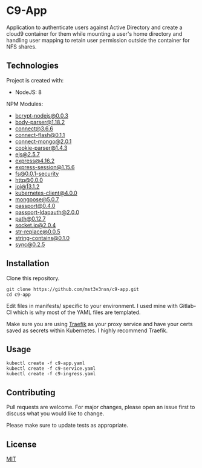 # C9-App

Application to authenticate users against Active Directory and create a cloud9 container for them while mounting a user's home directory and handling user mapping to retain user permission outside the container for NFS shares.

## Technologies
Project is created with:
* NodeJS: 8

NPM Modules:

* bcrypt-nodejs@0.0.3
* body-parser@1.18.2
* connect@3.6.6
* connect-flash@0.1.1
* connect-mongo@2.0.1
* cookie-parser@1.4.3
* ejs@2.5.7
* express@4.16.2
* express-session@1.15.6
* fs@0.0.1-security
* http@0.0.0
* joi@13.1.2
* kubernetes-client@4.0.0
* mongoose@5.0.7
* passport@0.4.0
* passport-ldapauth@2.0.0
* path@0.12.7
* socket.io@2.0.4
* str-replace@0.0.5
* string-contains@0.1.0
* sync@0.2.5

## Installation

Clone this repository.

```
git clone https://github.com/mst3v3nsn/c9-app.git
cd c9-app
```
Edit files in manifests/ specific to your environment. I used mine with Gitlab-CI which is why most of the YAML files are templated.

Make sure you are using [Traefik](https://docs.traefik.io/configuration/backends/kubernetes/) as your proxy service and have your certs saved as secrets within Kubernetes. I highly recommend Traefik.

## Usage

```
kubectl create -f c9-app.yaml
kubectl create -f c9-service.yaml
kubectl create -f c9-ingress.yaml
```

## Contributing
Pull requests are welcome. For major changes, please open an issue first to discuss what you would like to change.

Please make sure to update tests as appropriate.

## License
[MIT](https://choosealicense.com/licenses/mit/)

